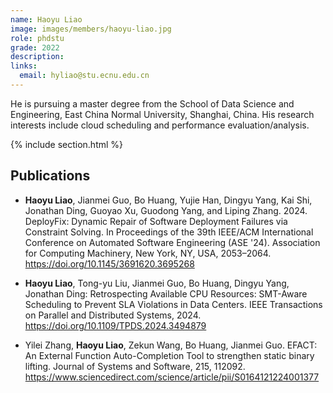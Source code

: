 ```yaml
---
name: Haoyu Liao
image: images/members/haoyu-liao.jpg
role: phdstu
grade: 2022
description:
links:
  email: hyliao@stu.ecnu.edu.cn
---
```


He is pursuing a master degree from the School of Data Science and Engineering, East China Normal University, Shanghai, China. His research interests include cloud scheduling and performance evaluation/analysis.

{% include section.html %}

## Publications

- **Haoyu Liao**, Jianmei Guo, Bo Huang, Yujie Han, Dingyu Yang, Kai Shi, Jonathan Ding, Guoyao Xu, Guodong Yang, and Liping Zhang. 2024. DeployFix: Dynamic Repair of Software Deployment Failures via Constraint Solving. In Proceedings of the 39th IEEE/ACM International Conference on Automated Software Engineering (ASE '24). Association for Computing Machinery, New York, NY, USA, 2053–2064. https://doi.org/10.1145/3691620.3695268

- **Haoyu Liao**, Tong-yu Liu, Jianmei Guo, Bo Huang, Dingyu Yang, Jonathan Ding: Retrospecting Available CPU Resources: SMT-Aware Scheduling to Prevent SLA Violations in Data Centers. IEEE Transactions on Parallel and Distributed Systems, 2024. https://doi.org/10.1109/TPDS.2024.3494879


- Yilei Zhang, **Haoyu Liao**, Zekun Wang, Bo Huang, Jianmei Guo. EFACT: An External Function Auto-Completion Tool to strengthen static binary lifting. Journal of Systems and Software, 215, 112092. https://www.sciencedirect.com/science/article/pii/S0164121224001377
